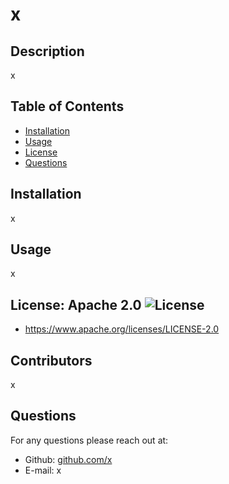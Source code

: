 # x

## Description
x

## Table of Contents
* [Installation](#installation)
* [Usage](#usage)
* [License](#license)
* [Questions](#question)

## Installation
x

## Usage 
x

## License: Apache 2.0 ![License](https://img.shields.io/badge/License-Apache_2.0-blue.svg)
* https://www.apache.org/licenses/LICENSE-2.0

## Contributors
x

## Questions
For any questions please reach out at:
* Github: [github.com/x](https://github.com/x)
* E-mail: x

